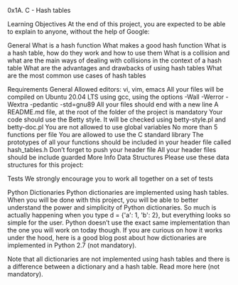 0x1A. C - Hash tables

Learning Objectives
At the end of this project, you are expected to be able to explain to anyone, without the help of Google:

General
What is a hash function
What makes a good hash function
What is a hash table, how do they work and how to use them
What is a collision and what are the main ways of dealing with collisions in the context of a hash table
What are the advantages and drawbacks of using hash tables
What are the most common use cases of hash tables

Requirements
General
Allowed editors: vi, vim, emacs
All your files will be compiled on Ubuntu 20.04 LTS using gcc, using the options -Wall -Werror -Wextra -pedantic -std=gnu89
All your files should end with a new line
A README.md file, at the root of the folder of the project is mandatory
Your code should use the Betty style. It will be checked using betty-style.pl and betty-doc.pl
You are not allowed to use global variables
No more than 5 functions per file
You are allowed to use the C standard library
The prototypes of all your functions should be included in your header file called hash_tables.h
Don’t forget to push your header file
All your header files should be include guarded
More Info
Data Structures
Please use these data structures for this project:

Tests
We strongly encourage you to work all together on a set of tests

Python Dictionaries
Python dictionaries are implemented using hash tables. When you will be done with this project, you will be able to better understand the power and simplicity of Python dictionaries. So much is actually happening when you type d = {'a': 1, 'b': 2}, but everything looks so simple for the user. Python doesn’t use the exact same implementation than the one you will work on today though. If you are curious on how it works under the hood, here is a good blog post about how dictionaries are implemented in Python 2.7 (not mandatory).

Note that all dictionaries are not implemented using hash tables and there is a difference between a dictionary and a hash table. Read more here (not mandatory).
